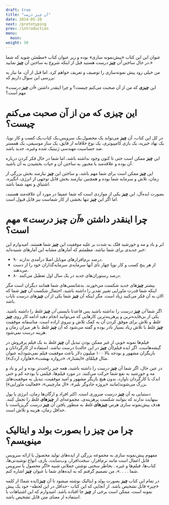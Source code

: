 ```yaml
---
draft: true
title: "آن چیز درست"
date: 2014-05-20
next: /pretotyping
prev: /introduction
menu:
  main:
weight: 30
---
```

عنوان این این کتاب «پیش‌نمونه سازی» بوده و زیر عنوان کتاب «مطمئن شوید که شما در حال ساختن  _آن_ **چیز** _درست_ هستید قبل از اینکه شروع به ساختن آن **چیز** نمایید.»

من خیلی زود پیش نمونه‌سازی را توصیف و تعریف خواهم کرد. اما قبل از آن، ما نیاز به بررسی این سوال داریم که:

این **چیزی** که من از آن صحبت می‌کنم چیست؟ و چرا اینقدر داشتن «_آن_ **چیز** _درست_» مهم است؟

# این **چیزی** که من از آن صحبت می‌کنم چیست؟

در کل این کتاب، آن **چیز** می‌تواند یک محصول،یک سرویس،یک کتاب،یک کسب و کار نوپا، یک نهاد خیریه، یک بازی کامپیوتری، یک نوع خلاقانه از قایق، یک ساز موسیقی، یک همستر ضد حساسیت مهندسی ژنیتیک شده وغیره، جدید باشد.

این **چیز** ممکن است حتی تا کنون وجود نداشته باشد، اما شما در حال فکر کردن درباره آن بوده و علاقه‌مند یا مجبور به ساختن آن و حیات بخشیدن به آن باشید.

این **چیز** ممکن است برای شما مهم باشد، و ساختن این **چیز** نیازمند بخش بزرگی از زمان، تلاش و سرمایه شما بوده و همچنین نیازمند بخش قابل توجهی از انرژی، انگیزه، اشتیاق و تعهد شما باشد.

بصورت ایده‌آل، این **چیز** یکی از مواردی است که شما عمیقا در مورد آن علاقه‌مند هستید، اما اگر این **چیز** تنها بخشی از کار شماست نیز قابل قبول است.

# چرا اینقدر داشتن «_آن_ **چیز** _درست_» مهم است؟

ابر و باد و مه و خورشید فلک به شدت بر علیه موفقیت این **چیز** شما هستند. امیدوارم این خبر جدیدی برای شما نباشد. مطمئنم که آمارهای مشابه این آمارهای شنیده‌اید:

- ۹۰ درصد نرم‌افزارهای موبایل اصلا درآمدی ندارند.
- از هر پنج کسب و کار نوپا چهار تای آنها سرمایه‌ی سرمایه‌گذاران خود را از دست می‌دهند.
- ۸۰ درصد رستوران‌های جدید در یک سال اول تعطیل می‌کنند.

بیشتر **چیز**های جدید شکست می‌خورند. بدشانسی‌های شما همانند دیگران است مگر اینکه شما قدرت ماورایی تغییر تقدیر را داشته باشید. احتمال شکست آن **چیز** شما که الان به آن فکر می‌کنید زیاد است. مگر اینکه آن **چیز** شما یکی از _آن_ **چیز**های _درست_ نایاب باشد.

اگر شما  _آن_ **چیز** _درست_ را نداشته باشید پس قاعدتا بایستی   _آن_ **چیز** _غلط_ را داشته باشید. یکی از بی‌فایده‌ترین و پرهزینه‌ترین کارهایی که می‌توانید انجام دهید ادامه کار روی **چیز** _غلط_ و تلاش برای موفق کردن آن به کمک تلاش و نیروی اراده است. متاسفانه موفقیت **چیز** غلط با تلاش زیاد بسیار نادر بوده و گفته می‌شود که آن **چیز** _غلط_ با هر میزان زمان و هزینه درست نمی‌شود.

فیلم‌ها نمونه خوبی از غیر ممکن بودن تبدیل آن **چیز** _غلط_ به یک فیلم پرفروش در گیشه‌هاست. اگر ایده فیلم(آن **چیز** در این حالت) درست نباشد، استفاده از کارگردانان و بازیگران مشهور و بودجه بالا ۱۰۰ میلیون دلار باعث موفقیت فیلم نمی‌شود(به عنوان مثال فیلمّای «ایشتار»، «دروازه بهشت»،«هاوارد اردک»).

در عین حال، اگر شما آن **چیز** _درست_ را داشته باشید، همه چیز راحت‌تر بوده و ابر و باد و مه و خورشید به نفع شما حرکت می‌کنند. در مورد فیلم‌ها، فیلمی با بودجه کم و حتی اندک با کارگردان ناوارد، بدون هیچ بازیگر مشهور و امید موفقیت، تبدیل به موفقیت‌های بزرگ می‌شوند(مانند «پروژه جادوگر بلیر»، «ال مارچینی»، «فعالیت ماورایی»).


دستیابی به آن **چیز** _درست_ ضروری است. اکثر افراد و ارگان‌ها زمان، انرژی یا پول بینهایت ندارند که بتوانند شکست پرهزینه‌ی، مجموعه‌ای از **چیزهای** _غلط_ را تحمل کنند. هدف پیش‌نمونه سازی هرس  **چیزهای** _غلط_ به منظور یافتن آن **چیز** _درست_ گریزپاست با حداقل زمان، هزینه و تلاش است.

# چرا من **چیز** را بصورت بولد و ایتالیک مینویسم؟

مفهوم پیش‌نمونه سازی به مجموعه بزرگی از ایده‌های تولید محصول یا ارائه سرویس قابل اعمال است مانند نرم‌افزار، سخت‌افزار، وب‌سایت، بازی، انواع نوشیدنی‌ها، کتاب‌ها، فیلم‌ها و غیره . بخاطر سختی نوشتن جملاتی شبیه «اگر محصول یا سرویس شما . . . .»، من تصمیم گرفتم که به ایده‌های شما با عنوان **چیز** اشاره کنم.

در تمام این کتاب **چیز** بصورت بولد و ایتالیک نوشته میشود تا آن **چیز**(ایده شما) از کلمه «چیز» قابل تشخیص باشد. از آنجایی که این کتاب -حداقل در این لحظه- خود یک پیش نمونه است، ممکن است برخی از **چیز** جا افتاده باشد. امیدوارم که این اشتباهات با استفاده از معنای متن قابل تشخیص باشد. 
